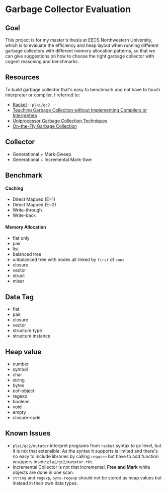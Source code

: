 Garbage Collector Evaluation
=============================

Goal
----
This project is for my master's thesis at EECS Northwestern University, which is to evaluate the efficiency and heap layout when running different garbage collectors with different memory allocation patterns, so that we can give suggestions on how to choose the right garbage collector with cogent reasoning and benchmarks.

Resources
---------
To build garbage collector that's easy to benchmark and not have to touch interpreter or compiler, I referred to:

* [Racket](https://github.com/plt/racket) :: `plai/gc2`
* [Teaching Garbage Collection without Implementing Compilers or Interpreters](http://www.eecs.northwestern.edu/~robby/pubs/papers/cooper-sigcse2013.pdf)
* [Uniprocessor Garbage Collection Techniques](https://ritdml.rit.edu/bitstream/handle/1850/5112/PWilsonProceedings1992.pdf)
* [On-the-Fly Garbage Collection](http://pdf.aminer.org/000/017/456/on_the_fly_garbage_collection_an_exercise_in_cooperation.pdf)

Collector
---------
* Generational + Mark-Sweep
* Generational + Incremental Mark-Swe

Benchmark
---------
#### Caching
* Direct Mapped (E=1)
* Direct Mapped (E=2)
* Write-through
* Write-back

#### Memory Allocation
* flat only
* pair
* list
* balanced tree
* unbalanced tree with nodes all linked by `first` of `cons`
* closure
* vector
* struct
* mixer

Data Tag
----------
* flat
* pair
* closure
* vector
* structure type
* structure instance

Heap value
-----------
* number
* symbol
* char
* string
* bytes
* eof-object
* regexp
* boolean
* void
* empty
* closure-code

Known Issues
------------
* `plai/gc2/mutator` interpret programs from `racket` syntax to gc level, but it is not that extensible. As the syntax it supports is limited and there's no easy to include libraries by calling `require` but have to add function wrappers inside `plai/gc2/mutator.rkt`.
* Incremental Collector is not that incremental. **Free and Mark** white objects are done in one scan.
* `string` and `regexp`, `byte-regexp` should not be stored as heap values but instead in their own data types.